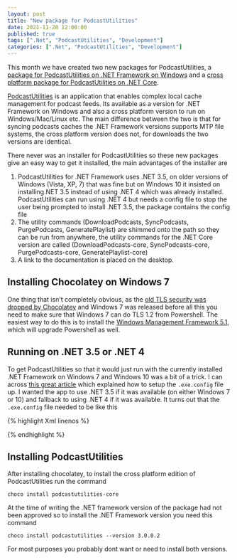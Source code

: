 ```yaml
---
layout: post
title: "New package for PodcastUtilities"
date: 2021-11-28 12:00:00
published: true
tags: [".Net", "PodcastUtilities", "Development"]
categories: [".Net", "PodcastUtilities", "Development"]
---
```


This month we have created two new packages for PodcastUtilities, a [package for PodcastUtilities on .NET Framework on Windows][pu-chocolatey] and a [cross platform package for PodcastUtilities on .NET Core][pucore-chocolatey]. 

[PodcastUtilities][code-url] is an application that enables complex local cache management for podcast feeds. Its available as a version for .NET Framework on Windows and also a cross platform version to run on Windows/Mac/Linux etc. The main difference between the two is that for syncing podcasts caches the .NET Framework versions supports MTP file systems, the cross platform version does not, for downloads the two versions are identical.

There never was an installer for PodcastUtilities so these new packages give an easy way to get it installed, the main advantages of the installer are

1. PodcastUtilities for .NET Framework uses .NET 3.5, on older versions of Windows (Vista, XP, 7) that was fine but on Windows 10 it insisted on installing.NET 3.5 instead of using .NET 4 which was already installed. PodcastUtilities can run using .NET 4 but needs a config file to stop the user being prompted to install .NET 3.5, the package contains the config file
1. The utility commands (DownloadPodcasts, SyncPodcasts, PurgePodcasts, GeneratePlaylist) are shimmed onto the path so they can be run from anywhere, the utility commands for the .NET Core version are called (DownloadPodcasts-core, SyncPodcasts-core, PurgePodcasts-core, GeneratePlaylist-core)
1. A link to the documentation is placed on the desktop.

## Installing Chocolatey on Windows 7

One thing that isn't completely obvious, as the [old TLS security was dropped by Chocolatey][chocolatey-tls] and Windows 7 was released before all this you need to make sure that Windows 7 can do TLS 1.2 from Powershell. The easiest way to do this is to install the [Windows Management Framework 5.1][wmf-51], which will upgrade Powershell as well.

## Running on .NET 3.5 or .NET 4

To get PodcastUtilities so that it would just run with the currently installed .NET Framework on Windows 7 and Windows 10 was a bit of a trick. I can across [this great article][config-setup] which explained how to setup the `.exe.config` file up. I wanted the app to use .NET 3.5 if it was available (on either Windows 7 or 10) and fallback to using .NET 4 if it was available. It turns out that the `.exe.config` file needed to be like this

{% highlight Xml linenos %}
<?xml version="1.0"?>
<configuration>
  <startup>
    <supportedRuntime version="v2.0.50727"/>
    <supportedRuntime version="v4.0"/>
  </startup>
  <runtime>
  </runtime>
</configuration>
{% endhighlight %}

## Installing PodcastUtilities

After installing chocolatey, to install the cross platform edition of PodcastUtilities run the command

```
choco install podcastutilities-core
```

At the time of writing the .NET framework version of the package had not been approved so to install the .NET Framework version you need this command

```
choco install podcastutilities --version 3.0.0.2
```

For most purposes you probably dont want or need to install both versions.

[chocolatey-url]:       https://chocolatey.org
[pu-chocolatey]:        https://community.chocolatey.org/packages/podcastutilities
[pucore-chocolatey]:    https://community.chocolatey.org/packages/podcastutilities-core
[code-url]:	      			https://github.com/derekwilson/PodcastUtilities
[chocolatey-tls]:       https://blog.chocolatey.org/2020/01/remove-support-for-old-tls-versions/
[wmf-51]:               https://www.microsoft.com/en-us/download/details.aspx?id=54616
[config-setup]:         https://www.codeproject.com/Articles/886256/NET-Versioning-and-Multi-targeting-on-Csharp-Appli